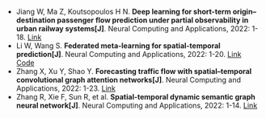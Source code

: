 * Jiang W, Ma Z, Koutsopoulos H N. <b>Deep learning for short-term origin–destination passenger flow prediction under partial observability in urban railway systems[J]</b>. Neural Computing and Applications, 2022: 1-18. [Link](https://link.springer.com/article/10.1007/s00521-021-06669-1)
* Li W, Wang S. <b>Federated meta-learning for spatial-temporal prediction[J]</b>. Neural Computing and Applications, 2022: 1-20. [Link](https://link.springer.com/article/10.1007/s00521-021-06861-3) [Code](https://github.com/lwz001/FML-ST.git)
* Zhang X, Xu Y, Shao Y. <b>Forecasting traffic flow with spatial–temporal convolutional graph attention networks[J]</b>. Neural Computing and Applications, 2022: 1-23. [Link](https://link.springer.com/article/10.1007/s00521-022-07235-z)
* Zhang R, Xie F, Sun R, et al. <b>Spatial-temporal dynamic semantic graph neural network[J]</b>. Neural Computing and Applications, 2022: 1-14. [Link](https://link.springer.com/article/10.1007/s00521-022-07285-3)
